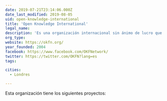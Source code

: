 ```yaml
---
date: 2019-07-21T23:14:06.000Z
date_last_modified: 2019-08-05
uid: open-knowledge-international
title: 'Open Knowledge International'
legal_name: 
description: 'Es una organización internacional sin ánimo de lucro que se enfoca en abrir los datos y la información a la sociedad con ayuda de otras organizaciones  para que la sociedad pueda usar los datos como forma de tomar medidas sobre los problemas sociales que nos competen.'
org_type: 
website: https://okfn.org/
year_founded: 2004
facebook: https://www.facebook.com/OKFNetwork/
twitter: https://twitter.com/OKFN?lang=es
tags:

cities: 
  - Londres

---
```


Esta organización tiene los siguientes proyectos:


